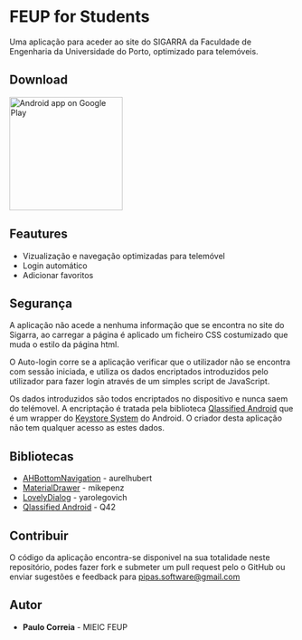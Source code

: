 # FEUP for Students

Uma aplicação para aceder ao site do SIGARRA da Faculdade de Engenharia da Universidade do Porto, optimizado para telemóveis.

## Download
<a href="https://play.google.com/store/apps/">
  <img src="https://play.google.com/intl/en_us/badges/images/generic/en-play-badge.png"
       alt="Android app on Google Play" width="200"/>
</a>

## Feautures
* Vizualização e navegação optimizadas para telemóvel
* Login automático
* Adicionar favoritos
 
## Segurança 
A aplicação não acede a nenhuma informação que se encontra no site do Sigarra, ao carregar a página é aplicado um ficheiro CSS costumizado que muda o estilo da página html.

O Auto-login corre se a aplicação verificar que o utilizador não se encontra com sessão iniciada, e utiliza os dados encriptados introduzidos pelo utilizador para fazer login através de um simples script de JavaScript.

Os dados introduzidos são todos encriptados no dispositivo e nunca saem do telémovel. A encriptação é tratada pela biblioteca [Qlassified Android](https://github.com/Q42/Qlassified-Android) que é um wrapper do [Keystore System](https://developer.android.com/training/articles/keystore.html) do Android. O criador desta aplicação não tem qualquer acesso as estes dados.

## Bibliotecas
 * [AHBottomNavigation](https://github.com/aurelhubert/ahbottomnavigation) -  aurelhubert
 * [MaterialDrawer](https://github.com/mikepenz/MaterialDrawer) - mikepenz
 * [LovelyDialog](https://github.com/yarolegovich/LovelyDialog) - yarolegovich
 * [Qlassified Android](https://github.com/Q42/Qlassified-Android) - Q42

## Contribuir
O código da aplicação encontra-se disponivel na sua totalidade neste repositório, podes fazer fork e submeter um pull request pelo o GitHub ou enviar sugestões e feedback para pipas.software@gmail.com

## Autor
 * **Paulo Correia** - MIEIC FEUP
